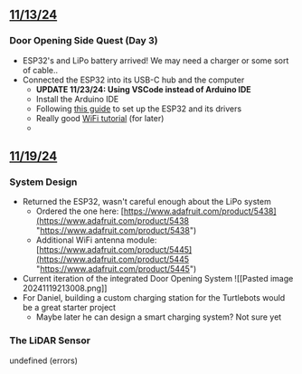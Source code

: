 ## <u>11/13/24</u>

### Door Opening Side Quest (Day 3)
- ESP32's and LiPo battery arrived! We may need a charger or some sort of cable..
- Connected the ESP32 into its USB-C hub and the computer
	- **UPDATE 11/23/24: Using VSCode instead of Arduino IDE**
	- Install the Arduino IDE
	- Following [this guide](https://samueladesola.medium.com/how-to-set-up-esp32-wroom-32-b2100060470c) to set up the ESP32 and its drivers
	- Really good [WiFi tutorial](https://www.youtube.com/watch?v=aH3sLEQI4_w) (for later)
	- 

## <u>11/19/24</u>

### System Design
- Returned the ESP32, wasn't careful enough about the LiPo system
	- Ordered the one here: [https://www.adafruit.com/product/5438](https://www.adafruit.com/product/5438 "https://www.adafruit.com/product/5438")
	- Additional WiFi antenna module: [https://www.adafruit.com/product/5445](https://www.adafruit.com/product/5445 "https://www.adafruit.com/product/5445")
- Current iteration of the integrated Door Opening System
![[Pasted image 20241119213008.png]]
- For Daniel, building a custom charging station for the Turtlebots would be a great starter project
	- Maybe later he can design a smart charging system? Not sure yet
### The LiDAR Sensor
undefined (errors)